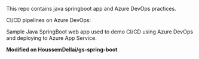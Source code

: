 This repo contains java springboot app and Azure DevOps practices.

CI/CD pipelines on Azure DevOps:

Sample Java SpringBoot web app used to demo CI/CD using Azure DevOps and deploying to Azure App Service.

****Modified on HoussemDellai/gs-spring-boot****

